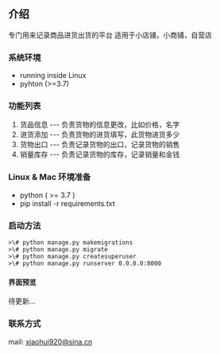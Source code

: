 ## 介绍
专门用来记录商品进货出货的平台
适用于小店铺，小商铺，自营店

### 系统环境

- running inside Linux
- pyhton (>=3.7)

### 功能列表
1. 货品信息 --- 负责货物的信息更改，比如价格，名字
2. 进货添加 --- 负责货物的进货填写，此货物进货多少
3. 货物出口 --- 负责记录货物的出口，记录货物的销售
4. 销量库存 --- 负责记录货物的库存，记录销量和金钱

### Linux & Mac 环境准备
- python ( >= 3.7 )
- pip install -r requirements.txt

### 启动方法
  ```
>\# python manage.py makemigrations
>\# python manage.py migrate
>\# python manage.py createsuperuser
>\# python manage.py runserver 0.0.0.0:8000

  ```

#### 界面预览
待更新...

### 联系方式
mail: xiaohui920@sina.cn

